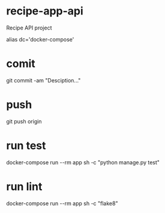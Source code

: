# recipe-app-api
Recipe API project

alias dc='docker-compose'

# comit
git commit -am "Desciption..."

# push
git push origin

# run test
docker-compose run --rm app sh -c "python manage.py test"

# run lint
docker-compose run --rm app sh -c "flake8"

